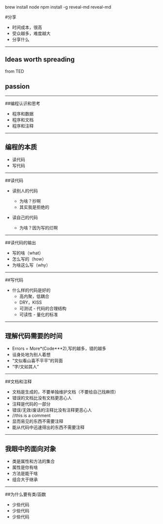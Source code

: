 brew install node
npm install -g reveal-md
reveal-md

#分享

*  时间成本，很高
*  受众越多，难度越大
*  分享什么

----

## Ideas worth spreading
from TED
## passion

---


##编程认识和思考

* 程序和数据
* 程序和文档
* 程序和注释

---

## 编程的本质

* 读代码
* 写代码

----

##读代码

* 读别人的代码
  * 为啥？抄啊
  * 其实我是拒绝的
  
* 读自己的代码
  * 为啥？因为写的烂啊

----

##读代码的输出

* 写的啥（what）
* 怎么写的（how）
* 为啥这么写（why）

----

##写代码

* 什么样的代码是好的
  * 高内聚，低耦合
  * DRY，KISS
  * 可测试 - 代码的合理结构
  * 可读性 - 量化的标准

---

## 理解代码需要的时间


* Errors = More*(Code***2),写的越多，错的越多
* 设身处地为别人着想
* “文似看山喜不平平”的背面
* “字/文如其人”


----

##文档和注释

* 文档是生成的，不要单独维护文档（不要给自己找麻烦）
* 错误的文档比没有文档更恶心人
* 注释是代码的一部分
* 错误/无效/废话的注释比没有注释更恶心人
* //this is a comment
* 显而易见的东西不需要注释
* 能从代码中迅速得出的东西不需要注释

---

## 我眼中的面向对象

* 类是属性和方法的集合
* 属性是你有啥
* 方法是能干啥
* 组合大于继承

---

##为什么要有类/函数

* 少些代码
* 少些代码
* 少些代码


